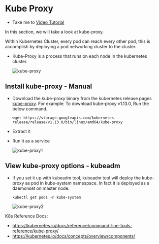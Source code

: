 # Kube Proxy

- Take me to [Video Tutorial](https://kodekloud.com/topic/kube-proxy/)

In this section, we will take a look at kube-proxy.

Within Kubernetes Cluster, every pod can reach every other pod, this is accomplish by deploying a pod networking cluster to the cluster.

- Kube-Proxy is a process that runs on each node in the kubernetes cluster.
  
  ![kube-proxy](../../images/kube-proxy.PNG)
  
## Install kube-proxy - Manual

- Download the kube-proxy binary from the kubernetes release pages [kube-proxy](https://storage.googleapis.com/kubernetes-release/release/v1.13.0/bin/linux/amd64/kube-proxy). For example: To download kube-proxy v1.13.0, Run the below command.

  ```
  wget https://storage.googleapis.com/kubernetes-release/release/v1.13.0/bin/linux/amd64/kube-proxy
  ```

- Extract it
- Run it as a service

  ![kube-proxy1](../../images/kube-proxy1.PNG)

## View kube-proxy options - kubeadm

- If you set it up with kubeadm tool, kubeadm tool will deploy the kube-proxy as pod in kube-system namespace. In fact it is deployed as a daemonset on master node.

  ```
  kubectl get pods -n kube-system
  ```

  ![kube-proxy2](../../images/kube-proxy2.PNG)
  
K8s Reference Docs:

- <https://kubernetes.io/docs/reference/command-line-tools-reference/kube-proxy/>
- <https://kubernetes.io/docs/concepts/overview/components/>
